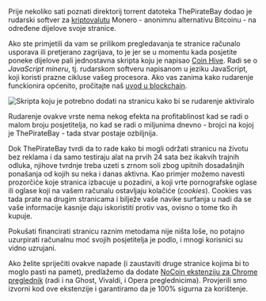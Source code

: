 Prije nekoliko sati poznati direktorij torrent datoteka ThePirateBay dodao je rudarski softver za [kriptovalutu][cc] Monero - anonimnu alternativu Bitcoinu - na određene dijelove svoje stranice.

Ako ste primjetili da vam se prilikom pregledavanja te stranice računalo usporava ili pretjerano zagrijava, to je jer se u momentu kada posjetite poneke dijelove pali jednostavna skripta koju je napisao [Coin Hive][coinhive]. Radi se o _JavaScript mineru_, tj. rudarskom softveru napisanom u jeziku JavaScript, koji koristi prazne cikluse vašeg procesora. Ako vas zanima kako rudarenje funckionira općenito, pročitajte naš [uvod u blockchain][bc].

![Skripta koju je potrebno dodati na stranicu kako bi se rudarenje aktiviralo](https://bitfalls.com/wp-content/uploads/2017/09/01-2.png)

Rudarenje ovakve vrste nema nekog efekta na profitablinost kad se radi o malom broju posjetitelja, no kad se radi o miljunima dnevno - brojci na kojoj je ThePirateBay - tada stvar postaje ozbiljnija.

Dok ThePirateBay tvrdi da to rade kako bi mogli održati stranicu na životu bez reklama i da samo testiraju alat na prvih 24 sata bez ikakvih trajnih odluka, njihove tvrdnje treba uzeti s zrnom soli zbog upitnih dosadašnjih ponašanja od kojih su neka i danas aktivna. Kao primjer možemo navesti prozorčiće koje stranica izbacuje u pozadini, a koji vrte pornografske oglase ili oglase koji na vašem računalu ostavljaju kolačiće (_cookies_). Cookies vas tada prate na drugim stranicama i bilježe vaše navike surfanja u nadi da se vaše informacije kasnije daju iskoristiti protiv vas, ovisno o tome tko ih kupuje.

Pokušati financirati stranicu raznim metodama nije ništa loše, no potajno uzurpirati računalnu moć svojih posjetitelja je podlo, i mnogi korisnici su vidno uzrujani.

Ako želite spriječiti ovakve napade (i zaustaviti druge stranice kojima bi to moglo pasti na pamet), predlažemo da dodate [NoCoin ekstenziju za Chrome preglednik][nocoin] (radi i na Ghost, Vivaldi, i Opera preglednicima). Provjerili smo izvorni kod ove ekstenzije i garantiramo da je 100% sigurna za korištenje.

[cc]: https://bitfalls.com/hr/2017/08/20/cryptocurrency/
[coinhive]: https://coin-hive.com/
[nocoin]: https://chrome.google.com/webstore/detail/no-coin/gojamcfopckidlocpkbelmpjcgmbgjcl/related
[bc]: https://bitfalls.com/hr/2017/08/20/blockchain-explained-blockchain-works/